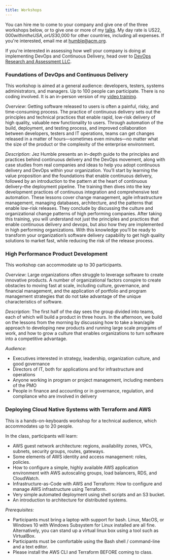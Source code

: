 ```yaml
---
title: Workshops
---
```


You can hire me to come to your company and give one of the three workshops below, or to give one or more of my [talks](/about/talks). My day rate is US$22,000 within the USA, or US$30,000 for other countries, including all expenses. If you're interested, email me at humble@acm.org.

If you're interested in assessing how well your company is doing at implementing DevOps and Continuous Delivery, head over to [DevOps Research and Assessment LLC](https://devops-research.com/).

### Foundations of DevOps and Continuous Delivery

This workshop is aimed at a general audience: developers, testers, systems administrators, and managers. Up to 100 people can participate. There is no coding involved. It is an in-person version of my [video training](http://www.informit.com/store/continuous-delivery-livelessons-video-training-downloadable-9780134390710).

*Overview*: Getting software released to users is often a painful, risky, and time-consuming process. The practice of continuous delivery sets out the principles and technical practices that enable rapid, low-risk delivery of high quality, valuable new functionality to users. Through automation of the build, deployment, and testing process, and improved collaboration between developers, testers and IT operations, teams can get changes released in a matter of hours—sometimes even minutes—no matter what the size of the product or the complexity of the enterprise environment.

*Description*: Jez Humble presents an in-depth guide to the principles and practices behind continuous delivery and the DevOps movement, along with case studies from real companies and ideas to help you adopt continuous delivery and DevOps within your organization. You’ll start by learning the value proposition and the foundations that enable continuous delivery, followed by an introduction to the pattern at the heart of continuous delivery–the deployment pipeline. The training then dives into the key development practices of continuous integration and comprehensive test automation. These lessons cover change management, agile infrastructure management, managing databases, architecture, and the patterns that enable low-risk releases. They conclude by discussing the culture and organizational change patterns of high performing companies. After taking this training, you will understand not just the principles and practices that enable continuous delivery and devops, but also how they are implemented in high performing organizations. With this knowledge you’ll be ready to transform your organization’s software delivery capability to get high quality solutions to market fast, while reducing the risk of the release process.

### High Performance Product Development

This workshop can accommodate up to 30 participants.

*Overview*: Large organizations often struggle to leverage software to create innovative products. A number of organizational factors conspire to create obstacles to moving fast at scale, including culture, governance, and financial management, and the application of portfolio and program management strategies that do not take advantage of the unique characteristics of software.

*Description*: The first half of the day sees the group divided into teams, each of which will build a product in three hours. In the afternoon, we build on the lessons from the morning by discussing how to take a lean/agile approach to developing new products and running large scale programs of work, and how to grow a culture that enables organizations to turn software into a competitive advantage.

*Audience*:

* Executives interested in strategy, leadership, organization culture, and good governance
* Directors of IT, both for applications and for infrastructure and operations
* Anyone working in program or project management, including members of the PMO
* People in finance and accounting or in governance, regulation, and compliance who are involved in delivery

### Deploying Cloud Native Systems with Terraform and AWS

This is a hands-on-keyboards workshop for a technical audience, which accommodates up to 20 people.

In the class, participants will learn:

* AWS guest network architecture: regions, availability zones, VPCs, subnets, security groups, routes, gateways.
* Some elements of AWS identity and access management: roles, policies.
* How to configure a simple, highly available AWS application environment with AWS autoscaling groups, load balancers, RDS, and CloudWatch.
* Infrastructure-as-Code with AWS and Terraform: How to configure and manage AWS infrastructure using Terraform.
* Very simple automated deployment using shell scripts and an S3 bucket.
* An introduction to architecture for distributed systems.

_Prerequisites:_

* Participants must bring a laptop with support for bash. Linux, MacOS, or Windows 10 with Windows Subsystem for Linux installed are all fine. Alternatively, you can stand up a virtual linux box using a tool such as VirtualBox.
* Participants must be comfortable using the Bash shell / command-line and a text editor.
* Please install the AWS CLI and Terraform BEFORE coming to class.
